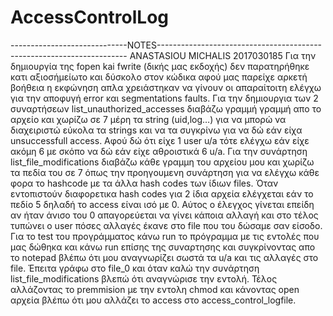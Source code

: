 # AccessControlLog

-----------------------------NOTES----------------------------------------------------------------------
ANASTASIOU MICHALIS 2017030185
Για την δημιουργία της fopen kai fwrite (δικής μας εκδοχής) δεν παρατηρήθηκε κατι αξιοσήμείωτο και δύσκολο 
στον κώδικα αφού μας παρείχε αρκετή βοήθεια η εκφώνηση απλα χρειάστηκαν να γίνουν οι απαραίτοιτη ελέγχω 
για την αποφυγή error και segmentations faults.
Για την δημιουργια των 2 συναρτήσεων list_unauthorized_accesses διαβάζω γραμμή γραμμή απο το αρχείο και χωρίζω
σε 7 μέρη τα string (uid,log…) για να μπορώ να διαχειριστώ εύκολα τα strings και να τα συγκρίνω για να δώ εάν
είχα unsuccessfull access.  Αφού δώ ότι είχε 1 user u/a τότε ελέγχω εάν είχε ακόμη 6 με σκόπο να δώ εάν είχε
αθροιστικά 6 u/a. Για την συνάρτηση list_file_modifications διαβάζω κάθε γραμμη του αρχείου μου και χωρίζω
τα πεδία του σε 7 όπως την προηγουμενη συνάρτηση για να ελέγχω κάθε φορα το hashcode με τα άλλα hash codes
των ίδιων files. Όταν εντοπιστούν διαφορετικα hash codes για 2 ίδια αρχεία ελέγχεται εάν το πεδίο 5 δηλαδή
το access είναι ισό με 0. Αύτος ο έλεγχος γίνεται επείδη αν ήταν άνισο του 0 απαγορεύεται να γίνει κάποια
αλλαγή και στο τέλος τυπώνει ο user πόσες αλλαγές έκανε στο file που του δώσαμε σαν είσοδο. Για το test 
του προγράμματος κάνω run το πρόγραμμα με τις εντολές που μας δώθηκα και κάνω run επίσης της συναρτησης
και συγκρίνοντας απο το notepad βλέπω ότι μου αναγνωρίζει σωστά τα u/a και τις αλλαγές στο file.
Έπειτα γράφω στο file_0 και όταν καλώ την συνάρτηση list_file_modifications βλεπώ ότι αναγνώρισε την εντολή.
Τέλος αλλάζοντας το premmision με την εντολη chmod  και κάνοντας open αρχεία βλέπω ότι μου αλλάζει το access
στο access_control_logfile.

